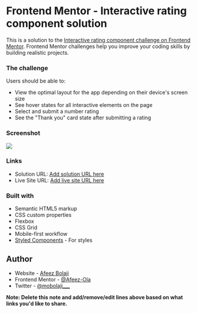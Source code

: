 # Frontend Mentor - Interactive rating component solution

This is a solution to the [Interactive rating component challenge on Frontend Mentor](https://www.frontendmentor.io/challenges/interactive-rating-component-koxpeBUmI). Frontend Mentor challenges help you improve your coding skills by building realistic projects. 



### The challenge

Users should be able to:

- View the optimal layout for the app depending on their device's screen size
- See hover states for all interactive elements on the page
- Select and submit a number rating
- See the "Thank you" card state after submitting a rating

### Screenshot

![](./screenshot.jpg)


### Links

- Solution URL: [Add solution URL here](https://github.com/Afeez-Ola/interactive-rating-component-main)
- Live Site URL: [Add live site URL here](https://interactive-rating-component-main-fawn-nine.vercel.app/)


### Built with

- Semantic HTML5 markup
- CSS custom properties
- Flexbox
- CSS Grid
- Mobile-first workflow
- [Styled Components](https://styled-components.com/) - For styles




## Author

- Website - [Afeez Bolaji](https://medium.com/@mobolaji___)
- Frontend Mentor - [@Afeez-Ola](https://www.frontendmentor.io/profile/Afeez-Ola)
- Twitter - [@mobolaji___](https://twitter.com/mobolaji___)

**Note: Delete this note and add/remove/edit lines above based on what links you'd like to share.**

